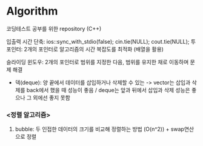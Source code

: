 # Algorithm

코딩테스트 공부를 위한 repository (C++)

입출력 시간 단축: ios::sync_with_stdio(false); cin.tie(NULL); cout.tie(NULL);
투 포인터: 2개의 포인터로 알고리즘의 시간 복잡도를 최적화 (배열을 활용)

슬라이딩 윈도우: 2개의 포인터로 범위를 지정한 다음, 범위를 유지한 채로 이동하며 문제 해결
+ 덱(deque): 양 끝에서 데이터를 삽입하거나 삭제할 수 있는 
 -> vector는 삽입과 삭제를 back에서 했을 때 성능이 좋음 / deque는 앞과 뒤에서 삽입과 삭제 성능은 좋으나 그 외에선 좋지 못함

### <정렬 알고리즘>
1. bubble: 두 인접한 데이터의 크기를 비교해 정렬하는 방법 (O(n^2)) + swap연산으로 정렬
